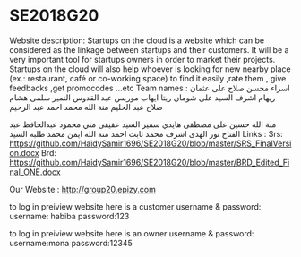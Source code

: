# SE2018G20
Website description:
Startups  on  the  cloud  is  a  website  which  can  be  considered  as  the  linkage between startups and their customers.
It will be a very important tool for startups owners in order to market their projects.
Startups on the cloud will also help whoever is looking for new nearby place (ex.: restaurant,
café or co-working space) to find it easily ,rate them , give feedbacks ,get promocodes …etc
Team names :
اسراء محسن صلاح على عثمان
ريهام اشرف السيد على شومان
ريتا ايهاب موريس عبد القدوس النمير
سلمى هشام صلاح عبد الحليم
منة الله محمد احمد عبد الرحيم

منة الله حسين على مصطفى
هايدي سمير السيد عفيفى
مني محمود عبدالحافظ عبد الفتاح
نور الهدى اشرف محمد ثابت احمد
منة الله ايمن محمد طلبه السيد
Links :
Srs: https://github.com/HaidySamir1696/SE2018G20/blob/master/SRS_FinalVersion.docx
Brd:
https://github.com/HaidySamir1696/SE2018G20/blob/master/BRD_Edited_Final_ONE.docx

Our Website :
http://group20.epizy.com

 to log in preiview website here is a customer username & password:
 username: habiba
 password:123

 to log in preiview website here is an owner username & password:
 username:mona
 password:12345
